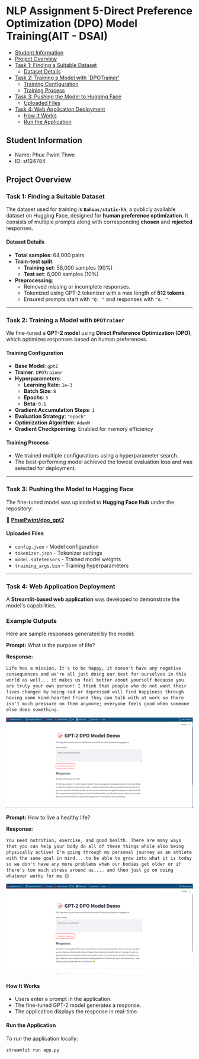 # NLP Assignment 5-Direct Preference Optimization (DPO) Model Training(AIT - DSAI)

- [Student Information](#student-information)
- [Project Overview](#project-overview)
- [Task 1: Finding a Suitable Dataset](#task-1---finding-a-suitable-dataset)
   - [Dataset Details](#dataset-details)
- [Task 2: Training a Model with `DPOTrainer'](#task-2---training-a-model-with-DPOTrainer)
   - [Training Configuration](#training-configuration)
   - [Training Process](#training-process)
- [Task 3: Pushing the Model to Hugging Face](#task-3---pushing-the-model-to-hugging-face)
   - [Uploaded Files](#uploaded-files)
- [Task 4: Web Application Deployment](#task-4---web-application-deployment)
    - [How It Works](#how-it-works)
    - [Run the Application](#run-the-application)

## **Student Information**
 - Name: Phue Pwint Thwe
 - ID: st124784

## Project Overview

### **Task 1: Finding a Suitable Dataset**
The dataset used for training is **`Dahoas/static-hh`**, a publicly available dataset on Hugging Face, designed for **human preference optimization**. It consists of multiple prompts along with corresponding **chosen** and **rejected** responses.

#### **Dataset Details**
- **Total samples**: 64,000 pairs
- **Train-test split**:
  - **Training set**: 58,000 samples (90%)
  - **Test set**: 6,000 samples (10%)
- **Preprocessing**:
  - Removed missing or incomplete responses.
  - Tokenized using GPT-2 tokenizer with a max length of **512 tokens**.
  - Ensured prompts start with `"Q: "` and responses with `"A: "`.

---

### **Task 2: Training a Model with `DPOTrainer`**
We fine-tuned a **GPT-2 model** using **Direct Preference Optimization (DPO)**, which optimizes responses based on human preferences.

#### **Training Configuration**
- **Base Model**: `gpt2`
- **Trainer**: `DPOTrainer`
- **Hyperparameters**:
  - **Learning Rate**: `1e-3`
  - **Batch Size**: `8`
  - **Epochs**: `5`
  - **Beta**: `0.1`
- **Gradient Accumulation Steps**: `1`
- **Evaluation Strategy**: `"epoch"`
- **Optimization Algorithm**: `AdamW`
- **Gradient Checkpointing**: Enabled for memory efficiency

#### **Training Process**
- We trained multiple configurations using a hyperparameter search.
- The best-performing model achieved the lowest evaluation loss and was selected for deployment.

---

### **Task 3: Pushing the Model to Hugging Face**
The fine-tuned model was uploaded to **Hugging Face Hub** under the repository:

🔗 **[PhuePwint/dpo_gpt2](https://huggingface.co/PhuePwint/dpo_gpt2)**

#### **Uploaded Files**
- `config.json` - Model configuration
- `tokenizer.json` - Tokenizer settings
- `model.safetensors` - Trained model weights
- `training_args.bin` - Training hyperparameters

---

### **Task 4: Web Application Deployment**
A **Streamlit-based web application** was developed to demonstrate the model's capabilities.

### Example Outputs
Here are sample responses generated by the model:

**Prompt:** What is the purpose of life?

**Response:**
```
Life has a mission. It's to be happy, it doesn't have any negative consequences and we're all just doing our best for ourselves in this world as well... it makes us feel better about yourself because you are truly your own person! I think that people who do not want their lives changed by being sad or depressed will find happiness through having some kind-hearted friend they can talk with at work so there isn't much pressure on them anymore; everyone feels good when someone else does something.
```

![Example 1](A5_2.png)

**Prompt:** How to live a healthy life?

**Response:**
```
You need nutrition, exercise, and good health. There are many ways that you can help your body do all of these things while also being physically active! I'm going through my personal journey as an athlete with the same goal in mind... to be able to grow into what it is today so we don't have any more problems when our bodies get older or if there's too much stress around us.... and then just go on doing whatever works for me 😊
```

![Example 2](A5_3.png)

#### **How It Works**
- Users enter a prompt in the application.
- The fine-tuned GPT-2 model generates a response.
- The application displays the response in real-time.

#### **Run the Application**
To run the application locally:
```bash
streamlit run app.py


